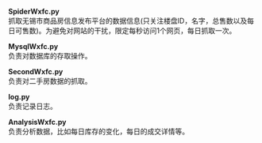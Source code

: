 **SpiderWxfc.py**  
  抓取无锡市商品房信息发布平台的数据信息(只关注楼盘ID，名字，总售数以及每日可售数)。为避免对网站的干扰，限定每秒访问1个网页，每日抓取一次。

**MysqlWxfc.py**  
  负责对数据库的存取操作。

**SecondWxfc.py**  
  负责对二手房数据的抓取。

**log.py**  
  负责记录日志。

**AnalysisWxfc.py**  
  负责分析数据，比如每日库存的变化，每日的成交详情等。

